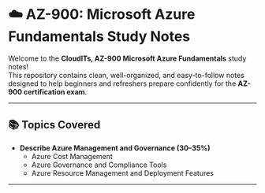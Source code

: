 # ☁️ AZ-900: Microsoft Azure Fundamentals Study Notes

Welcome to the **CloudITs, AZ-900 Microsoft Azure Fundamentals** study notes!  
This repository contains clean, well-organized, and easy-to-follow notes designed to help beginners and refreshers prepare confidently for the **AZ-900 certification exam**.

---

## 📚 Topics Covered

- **Describe Azure Management and Governance (30–35%)**
  - Azure Cost Management
  - Azure Governance and Compliance Tools
  - Azure Resource Management and Deployment Features
---


